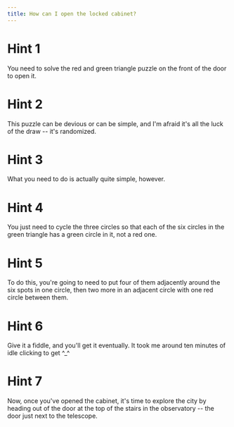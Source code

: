 ```yaml
---
title: How can I open the locked cabinet?
---
```

# Hint 1
You need to solve the red and green triangle puzzle on the front of the door to open it.

# Hint 2
This puzzle can be devious or can be simple, and I'm afraid it's all the luck of the draw -- it's randomized.

# Hint 3
What you need to do is actually quite simple, however.

# Hint 4
You just need to cycle the three circles so that each of the six circles in the green triangle has a green circle in it, not a red one.

# Hint 5
To do this, you're going to need to put four of them adjacently around the six spots in one circle, then two more in an adjacent circle with one red circle between them.

# Hint 6
Give it a fiddle, and you'll get it eventually. It took me around ten minutes of idle clicking to get ^_^

# Hint 7
Now, once you've opened the cabinet, it's time to explore the city by heading out of the door at the top of the stairs in the observatory -- the door just next to the telescope.

